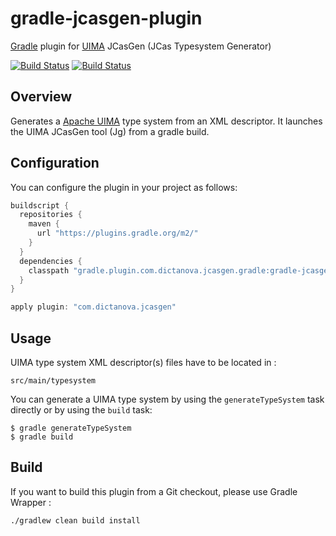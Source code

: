 gradle-jcasgen-plugin
=====================

[Gradle](http://www.gradle.org/) plugin for [UIMA](http://uima.apache.org) JCasGen (JCas Typesystem Generator)

[![Build Status](https://travis-ci.org/Dictanova/gradle-jcasgen-plugin.svg)](https://travis-ci.org/Dictanova/gradle-jcasgen-plugin)
[![Build Status](https://drone.io/github.com/Dictanova/gradle-jcasgen-plugin/status.png)](https://drone.io/github.com/Dictanova/gradle-jcasgen-plugin/latest)

## Overview
Generates a [Apache UIMA](http://uima.apache.org) type system from an XML descriptor.
It launches the UIMA JCasGen tool (Jg) from a gradle build.

## Configuration
You can configure the plugin in your project as follows:
```groovy
buildscript {
  repositories {
    maven {
      url "https://plugins.gradle.org/m2/"
    }
  }
  dependencies {
    classpath "gradle.plugin.com.dictanova.jcasgen.gradle:gradle-jcasgen-plugin:0.4"
  }
}

apply plugin: "com.dictanova.jcasgen"
```

## Usage
UIMA type system XML descriptor(s) files have to be located in :
```
src/main/typesystem
```

You can generate a UIMA type system by using the `generateTypeSystem` task directly or by using the `build` task:
```
$ gradle generateTypeSystem
$ gradle build
```

## Build
If you want to build this plugin from a Git checkout, please use Gradle Wrapper :
```
./gradlew clean build install
```

